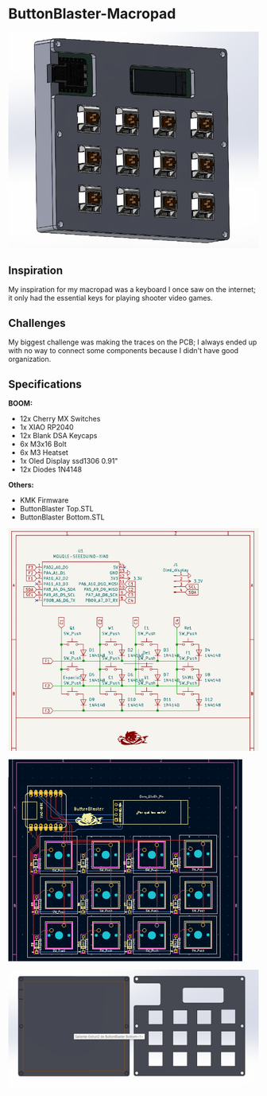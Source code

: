 # ButtonBlaster-Macropad
![Modelo](https://github.com/Cesarweon/ButtonBlaster-Macropad/blob/main/Images/Armado.png)

## Inspiration
My inspiration for my macropad was a keyboard I once saw on the internet; it only had the essential keys for playing shooter video games.

## Challenges
My biggest challenge was making the traces on the PCB; I always ended up with no way to connect some components because I didn't have good organization.

## Specifications
**BOOM:**

- 12x Cherry MX Switches
- 1x XIAO RP2040
- 12x Blank DSA Keycaps
- 6x M3x16 Bolt
- 6x M3 Heatset
- 1x Oled Display ssd1306 0.91"
- 12x Diodes 1N4148

**Others:**

- KMK Firmware
- ButtonBlaster Top.STL
- ButtonBlaster Bottom.STL


![Schematic](https://github.com/Cesarweon/ButtonBlaster-Macropad/blob/main/Images/Esquema1.png)


![PCB](https://github.com/Cesarweon/ButtonBlaster-Macropad/blob/main/Images/PCB1.png)


![Case](https://github.com/Cesarweon/ButtonBlaster-Macropad/blob/main/Images/Case1.png)


